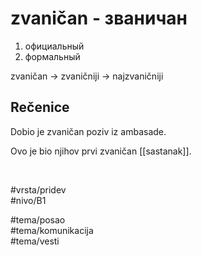 # zvaničan - званичан

1. официальный
2. формальный

zvaničan → zvaničniji → najzvaničniji

## Rečenice

Dobio je zvaničan poziv iz ambasade.

Ovo je bio njihov prvi zvaničan [[sastanak]].

<br>

#vrsta/pridev  
#nivo/B1  

#tema/posao  
#tema/komunikacija  
#tema/vesti  
